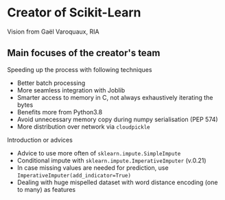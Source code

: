 # Creator of Scikit-Learn 

Vision from Gaël Varoquaux, RIA

## Main focuses of the creator's team

Speeding up the process with following techniques

- Better batch processing
- More seamless integration with Joblib
- Smarter access to memory in C, not always exhaustively iterating the bytes
- Benefits more from Python3.8
- Avoid unnecessary memory copy during numpy serialisation (PEP 574)
- More distribution over network via `cloudpickle`

Introduction or advices
- Advice to use more often of `sklearn.impute.SimpleImpute`
- Conditional impute with `sklearn.impute.ImperativeImputer` (v.0.21)
- In case missing values are needed for prediction, use `ImperativeImputer(add_indicator=True)`
- Dealing with huge mispelled dataset with word distance encoding (one to many) as features
